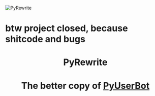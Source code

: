 ![PyRewrite](https://user-images.githubusercontent.com/80628386/235303771-1aea2a1f-590c-4bfe-8d48-d02b4643e943.png)

<h1>btw project closed, because shitcode and bugs</h1>

<h1 align='center'>PyRewrite</h1>

<h1 align='center'>The better copy of <a href='https://github.com/purpl3-yt/pyuserbot'>PyUserBot</a></h1>
